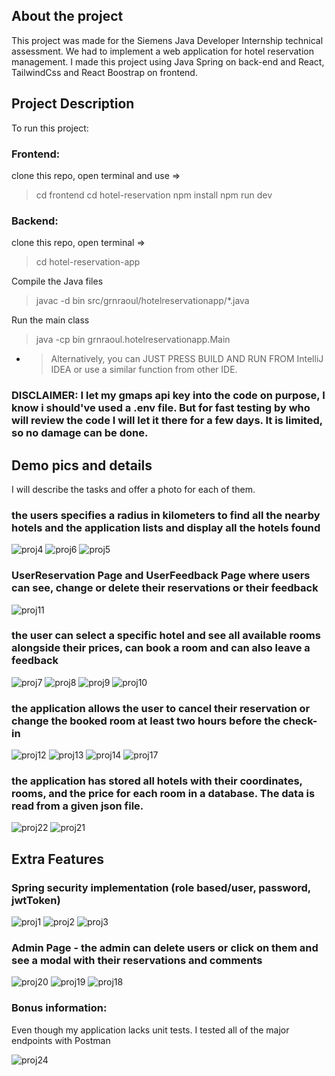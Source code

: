 
## About the project

This project was made for the Siemens Java Developer Internship technical assessment.
We had to implement a web application for hotel reservation management.
I made this project using Java Spring on back-end and React, TailwindCss and React Boostrap on frontend.

## Project Description

To run this project:

### Frontend:

clone this repo, open terminal and use => 
> cd frontend
> cd hotel-reservation
> npm install
> npm run dev

### Backend:

clone this repo, open terminal =>
> cd hotel-reservation-app

Compile the Java files
> javac -d bin src/grnraoul/hotelreservationapp/*.java

Run the main class
> java -cp bin grnraoul.hotelreservationapp.Main

- > Alternatively, you can JUST PRESS BUILD AND RUN FROM IntelliJ IDEA or use a similar function from other IDE.

### DISCLAIMER: I let my gmaps api key into the code on purpose, I know i should've used a .env file. But for fast testing by who will review the code I will let it there for a few days. It is limited, so no damage can be done.

## Demo pics and details
I will describe the tasks and offer a photo for each of them.

### the users specifies a radius in kilometers to find all the nearby hotels and the application lists and display all the hotels found

![proj4](https://github.com/RaoulGrn/hotel-reservation-app/assets/108396853/691fe597-0e29-4187-a399-65840a068dcc)
![proj6](https://github.com/RaoulGrn/hotel-reservation-app/assets/108396853/e6268cd9-21c3-4e48-9755-cab1eb19a85d)
![proj5](https://github.com/RaoulGrn/hotel-reservation-app/assets/108396853/b8eacb18-4f68-4427-ae1f-95ffbe0d8df7)

### UserReservation Page and UserFeedback Page where users can see, change or delete their reservations or their feedback

![proj11](https://github.com/RaoulGrn/hotel-reservation-app/assets/108396853/9bdb91c8-a52f-47e6-b26d-9e01273e8184)

### the user can select a specific hotel and see all available rooms alongside their prices, can book a room and can also leave a feedback

![proj7](https://github.com/RaoulGrn/hotel-reservation-app/assets/108396853/8844646f-3044-44d2-92e6-ac0ffeb040fc)
![proj8](https://github.com/RaoulGrn/hotel-reservation-app/assets/108396853/a39c2737-4d65-4871-8e1f-228767b08b4a)
![proj9](https://github.com/RaoulGrn/hotel-reservation-app/assets/108396853/57c72be8-e30d-4615-b891-48218b2e9063)
![proj10](https://github.com/RaoulGrn/hotel-reservation-app/assets/108396853/07495e93-92ba-4aa2-ac1f-7fae7a22d03f)


### the application allows the user to cancel their reservation or change the booked room at least two hours before the check-in

![proj12](https://github.com/RaoulGrn/hotel-reservation-app/assets/108396853/5804fa32-dce2-4ba1-bed4-1f2146dcf41a)
![proj13](https://github.com/RaoulGrn/hotel-reservation-app/assets/108396853/b854f1a6-0c03-478c-9ddf-74edc174779b)
![proj14](https://github.com/RaoulGrn/hotel-reservation-app/assets/108396853/11f085db-db11-4bc4-a2ce-d678c4f32280)
![proj17](https://github.com/RaoulGrn/hotel-reservation-app/assets/108396853/9bc7d7f8-e06d-4b49-a1c3-da985fe7714d)

### the application has stored all hotels with their coordinates, rooms, and the price for each room in a database. The data is read from a given json file.

![proj22](https://github.com/RaoulGrn/hotel-reservation-app/assets/108396853/30aff401-3424-47af-9b06-121ef76b86a2)
![proj21](https://github.com/RaoulGrn/hotel-reservation-app/assets/108396853/e8f29205-c999-4b1a-9967-b601b12c5ac4)


## Extra Features

### Spring security implementation (role based/user, password, jwtToken)

![proj1](https://github.com/RaoulGrn/hotel-reservation-app/assets/108396853/94315545-9cc6-4e89-820d-3784c900c156)
![proj2](https://github.com/RaoulGrn/hotel-reservation-app/assets/108396853/52f20514-a4bf-4c64-b19c-2cfd68de60ed)
![proj3](https://github.com/RaoulGrn/hotel-reservation-app/assets/108396853/73ec00a1-987b-4398-b6fe-5406e12f5336)

### Admin Page - the admin can delete users or click on them and see a modal with their reservations and comments

![proj20](https://github.com/RaoulGrn/hotel-reservation-app/assets/108396853/65df8dd3-e233-4dca-9d72-fdefd2380136)
![proj19](https://github.com/RaoulGrn/hotel-reservation-app/assets/108396853/ef15445c-afa2-4f62-965a-5b55fa6b6dcb)
![proj18](https://github.com/RaoulGrn/hotel-reservation-app/assets/108396853/5bf87cff-c8e6-4e0a-a817-997e871e44db)


### Bonus information:

Even though my application lacks unit tests. I tested all of the major endpoints with Postman

![proj24](https://github.com/RaoulGrn/hotel-reservation-app/assets/108396853/16082148-b7fc-4040-b9de-f6203c9bf2b3)










